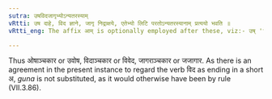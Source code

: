 ```yaml
---
sutra: उषविदजागृभ्योऽन्यतरस्याम्
vRtti: उष दाहे, विद ज्ञाने, जागृ निद्राक्षये, एतेभ्यो लिटि परतोऽन्यतरस्यानाम् प्रत्ययो भवति ॥
vRtti_eng: The affix आम् is optionally employed after these, viz:- उष् 'to burn', विद् 'to know', and जागृ 'to wake', when लिट् follows.

---
```

Thus ओषाञ्चकार or उवोष, विदाञ्चकार or विवेद, जागराञ्चकार or जजागार. As there is an agreement in the present instance to regard the verb विद as ending in a short अ, _guna_ is not substituted, as it would otherwise have been by rule (VII.3.86).